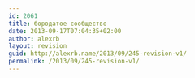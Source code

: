 ```yaml
---
id: 2061
title: бородатое сообщество
date: 2013-09-17T07:04:35+02:00
author: alexrb
layout: revision
guid: http://alexrb.name/2013/09/245-revision-v1/
permalink: /2013/09/245-revision-v1/
---
```

<lj comm="o_borode">